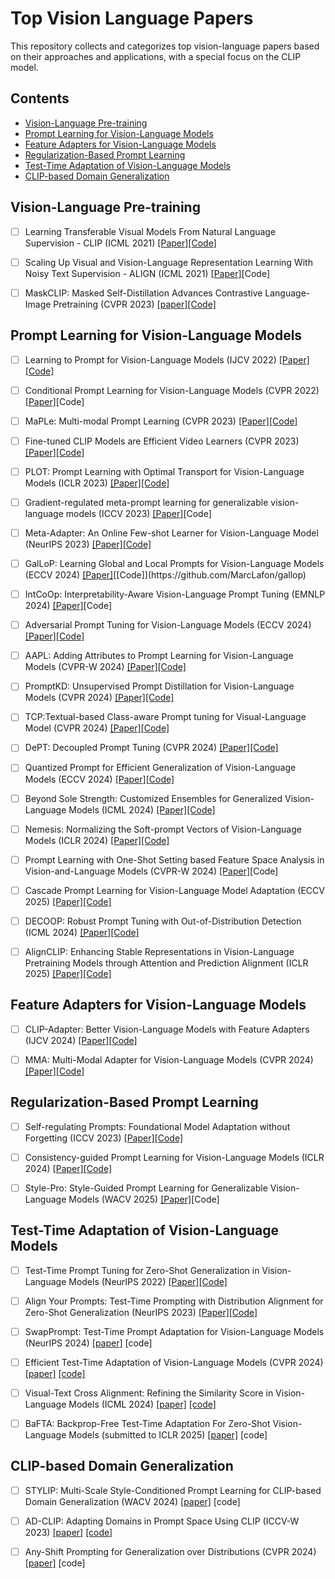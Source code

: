 # Top Vision Language Papers
This repository collects and categorizes top vision-language papers based on their approaches and applications, with a special focus on the CLIP model. 

## Contents
- [Vision-Language Pre-training](#Vision-Language-Pre-training)
- [Prompt Learning for Vision-Language Models](#Prompt-Learning-for-Vision-Language-Models)
- [Feature Adapters for Vision-Language Models](#Feature_Adapters_for_Vision-Language_Models)
- [Regularization-Based Prompt Learning](#Regularization-Based-Prompt-Learning)
- [Test-Time Adaptation of Vision-Language Models](#Test-Time-Adaptation-of-Vision-Language-Models)
- [CLIP-based Domain Generalization](#CLIP-based_Domain_Generalization)

 
## Vision-Language Pre-training 

 - [ ] Learning Transferable Visual Models From Natural Language Supervision - CLIP (ICML 2021) [[Paper]](https://arxiv.org/pdf/2103.00020)[[Code]](https://github.com/OpenAI/CLIP) 

- [ ] Scaling Up Visual and Vision-Language Representation Learning With Noisy Text Supervision - ALIGN (ICML 2021) [[Paper]](https://arxiv.org/pdf/2102.05918)[Code]

- [ ] MaskCLIP: Masked Self-Distillation Advances Contrastive Language-Image Pretraining (CVPR 2023) [[paper]](https://arxiv.org/pdf/2208.12262)[[Code]](https://github.com/LightDXY/MaskCLIP)


## Prompt Learning for Vision-Language Models

- [ ] Learning to Prompt for Vision-Language Models (IJCV 2022) [[Paper]](https://arxiv.org/pdf/2109.01134)[[Code]](https://github.com/KaiyangZhou/CoOp)

- [ ] Conditional Prompt Learning for Vision-Language Models (CVPR 2022) [[Paper]](https://arxiv.org/pdf/2203.05557)[Code] 

- [ ]  MaPLe: Multi-modal Prompt Learning (CVPR 2023) [[Paper]](https://arxiv.org/pdf/2210.03117)[[Code]](https://github.com/muzairkhattak/multimodal-prompt-learning) 

- [ ] Fine-tuned CLIP Models are Efficient Video Learners (CVPR 2023) [[Paper]](https://arxiv.org/pdf/2212.03640)[[Code]](https://github.com/muzairkhattak/ViFi-CLIP)

- [ ] PLOT: Prompt Learning with Optimal Transport for Vision-Language Models (ICLR 2023) [[Paper]](https://arxiv.org/pdf/2210.01253)[[Code]](https://github.com/CHENGY12/PLOT)

- [ ] Gradient-regulated meta-prompt learning for generalizable vision-language models (ICCV 2023) [[Paper]](https://openaccess.thecvf.com/content/ICCV2023/papers/Li_Gradient-Regulated_Meta-Prompt_Learning_for_Generalizable_Vision-Language_Models_ICCV_2023_paper.pdf)[Code]

- [ ] Meta-Adapter: An Online Few-shot Learner for Vision-Language Model (NeurIPS 2023) [[Paper]](https://proceedings.neurips.cc/paper_files/paper/2023/file/ad48f017e6c3d474caf511208e600459-Paper-Conference.pdf)[[Code]](https://github.com/ArsenalCheng/Meta-Adapter)

- [ ] GalLoP: Learning Global and Local Prompts for Vision-Language Models (ECCV 2024) [[Paper]](https://arxiv.org/pdf/2407.01400?)[[Code]](https://github.com/MarcLafon/gallop)

- [ ] IntCoOp: Interpretability-Aware Vision-Language Prompt Tuning (EMNLP 2024) [[Paper]](https://arxiv.org/pdf/2406.13683)[Code]

- [ ] Adversarial Prompt Tuning for Vision-Language Models (ECCV 2024) [[Paper]](https://arxiv.org/pdf/2311.11261)[[Code]](https://github.com/TreeLLi/APT)

- [ ] AAPL: Adding Attributes to Prompt Learning for Vision-Language Models (CVPR-W 2024) [[Paper]](https://openaccess.thecvf.com/content/CVPR2024W/PV/papers/Kim_AAPL_Adding_Attributes_to_Prompt_Learning_for_Vision-Language_Models_CVPRW_2024_paper.pdf)[[Code]](https://github.com/Gahyeonkim09/AAPL)

- [ ] PromptKD: Unsupervised Prompt Distillation for Vision-Language Models (CVPR 2024) [[Paper]](https://openaccess.thecvf.com/content/CVPR2024/papers/Li_PromptKD_Unsupervised_Prompt_Distillation_for_Vision-Language_Models_CVPR_2024_paper.pdf)[[Code]](https://github.com/zhengli97/PromptKD)

- [ ] TCP:Textual-based Class-aware Prompt tuning for Visual-Language Model (CVPR 2024) [[Paper]](https://arxiv.org/pdf/2311.18231)[[Code]](https://github.com/htyao89/Textual-based_Class-aware_prompt_tuning/)

- [ ] DePT: Decoupled Prompt Tuning (CVPR 2024) [[Paper]](https://arxiv.org/pdf/2407.10704)[[Code]](https://github.com/Koorye/DePT)

- [ ] Quantized Prompt for Efficient Generalization of Vision-Language Models (ECCV 2024) [[Paper]](https://openaccess.thecvf.com/content/CVPR2024/papers/Zhang_DePT_Decoupled_Prompt_Tuning_CVPR_2024_paper.pdf)[[Code]](https://github.com/beyondhtx/QPrompt)

- [ ] Beyond Sole Strength: Customized Ensembles for Generalized Vision-Language Models (ICML 2024) [[Paper]](https://arxiv.org/pdf/2311.17091)[[Code]](https://github.com/zhiheLu/Ensemble_VLM)

- [ ] Nemesis: Normalizing the Soft-prompt Vectors of Vision-Language Models (ICLR 2024) [[Paper]](https://arxiv.org/pdf/2408.13979)[[Code]](https://github.com/ShyFoo/Nemesis)

- [ ] Prompt Learning with One-Shot Setting based Feature Space Analysis in Vision-and-Language Models (CVPR-W 2024) [[Paper]](https://openaccess.thecvf.com/content/CVPR2024W/LIMIT/papers/Hirohashi_Prompt_Learning_with_One-Shot_Setting_based_Feature_Space_Analysis_in_CVPRW_2024_paper.pdf)[Code]

- [ ] Cascade Prompt Learning for Vision-Language Model Adaptation (ECCV 2025) [[Paper]](https://arxiv.org/pdf/2409.17805)[[Code]](https://github.com/megvii-research/CasPL)

- [ ] DECOOP: Robust Prompt Tuning with Out-of-Distribution Detection (ICML 2024) [[Paper]](https://arxiv.org/pdf/2406.00345)[[Code]](https://github.com/WNJXYK/DeCoOp)

- [ ] AlignCLIP: Enhancing Stable Representations in Vision-Language Pretraining Models through Attention and Prediction Alignment (ICLR 2025) [[Paper]](https://openreview.net/pdf?id=qm46g9Ri15)[[Code]](https://github.com/sarahESL/AlignCLIP)

## Feature Adapters for Vision-Language Models

- [ ] CLIP-Adapter: Better Vision-Language Models with Feature Adapters (IJCV 2024) [[Paper]](https://arxiv.org/pdf/2110.04544)[[Code]](https://github.com/gaopengcuhk/CLIP-Adapter)

- [ ] MMA: Multi-Modal Adapter for Vision-Language Models (CVPR 2024) [[Paper]](https://openaccess.thecvf.com/content/CVPR2024/papers/Yang_MMA_Multi-Modal_Adapter_for_Vision-Language_Models_CVPR_2024_paper.pdf)[[Code]](https://github.com/ZjjConan/Multi-Modal-Adapter)

## Regularization-Based Prompt Learning

- [ ] Self-regulating Prompts: Foundational Model Adaptation without Forgetting (ICCV 2023) [[Paper]](https://arxiv.org/pdf/2307.06948)[[Code]](https://github.com/muzairkhattak/PromptSRC)

- [ ] Consistency-guided Prompt Learning for Vision-Language Models (ICLR 2024) [[Paper]](https://arxiv.org/pdf/2306.01195)[[Code]](https://github.com/ShuvenduRoy/CoPrompt)

- [ ] Style-Pro: Style-Guided Prompt Learning for Generalizable Vision-Language Models (WACV 2025) [[Paper]](https://arxiv.org/pdf/2411.16018)[Code]

## Test-Time Adaptation of Vision-Language Models

- [ ] Test-Time Prompt Tuning for Zero-Shot Generalization in Vision-Language Models (NeurIPS 2022) [[Paper]](https://proceedings.neurips.cc/paper_files/paper/2022/file/5bf2b802e24106064dc547ae9283bb0c-Paper-Conference.pdf)[[Code]](https://github.com/azshue/TPT)

- [ ] Align Your Prompts: Test-Time Prompting with Distribution Alignment for Zero-Shot Generalization (NeurIPS 2023) [[Paper]](https://arxiv.org/pdf/2311.01459)[[Code]](https://github.com/jameelhassan/PromptAlign)

- [ ] SwapPrompt: Test-Time Prompt Adaptation for Vision-Language Models (NeurIPS 2024) [[paper]](https://proceedings.neurips.cc/paper_files/paper/2023/file/cdd0640218a27e9e2c0e52e324e25db0-Paper-Conference.pdf) [code]

- [ ] Efficient Test-Time Adaptation of Vision-Language Models (CVPR 2024) [[paper]](https://arxiv.org/pdf/2403.18293) [[code]](https://github.com/kdiAAA/TDA)

- [ ] Visual-Text Cross Alignment: Refining the Similarity Score in Vision-Language Models (ICML 2024) [[paper]](https://arxiv.org/pdf/2406.02915) [[code]](https://github.com/tmlr-group/WCA)

- [ ] BaFTA: Backprop-Free Test-Time Adaptation For Zero-Shot Vision-Language Models (submitted to ICLR 2025) [[paper]](https://arxiv.org/pdf/2406.11309v2) [code]


## CLIP-based Domain Generalization

- [ ] STYLIP: Multi-Scale Style-Conditioned Prompt Learning for CLIP-based Domain Generalization (WACV 2024) [[paper]](https://arxiv.org/pdf/2302.09251) [code]

- [ ] AD-CLIP: Adapting Domains in Prompt Space Using CLIP (ICCV-W 2023) [[paper]](https://arxiv.org/pdf/2308.05659) [[code]](https://github.com/mainaksingha01/AD-CLIP)

- [ ] Any-Shift Prompting for Generalization over Distributions (CVPR 2024) [[paper]](https://arxiv.org/pdf/2402.10099) [code]

